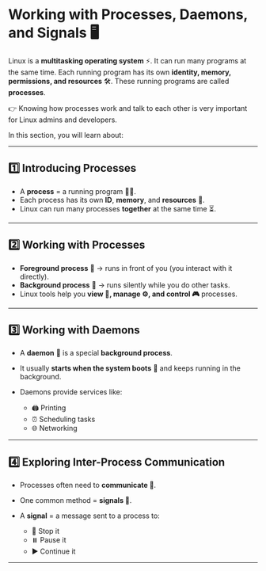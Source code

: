 #  **Working with Processes, Daemons, and Signals** 🖥️

Linux is a **multitasking operating system** ⚡. It can run many programs at the same time. Each running program has its own **identity, memory, permissions, and resources** 🛠️. These running programs are called **processes**.

👉 Knowing how processes work and talk to each other is very important for Linux admins and developers.

In this section, you will learn about:

---

## 1️⃣ Introducing Processes

* A **process** = a running program 🏃‍♂️.
* Each process has its own **ID**, **memory**, and **resources** 🔑.
* Linux can run many processes **together** at the same time ⏳.

---

## 2️⃣ Working with Processes

* **Foreground process** 🌟 → runs in front of you (you interact with it directly).
* **Background process** 🌙 → runs silently while you do other tasks.
* Linux tools help you **view 👀, manage ⚙️, and control 🎮** processes.

---

## 3️⃣ Working with Daemons

* A **daemon** 👻 is a special **background process**.
* It usually **starts when the system boots** 🔄 and keeps running in the background.
* Daemons provide services like:

  * 🖨️ Printing
  * ⏰ Scheduling tasks
  * 🌐 Networking

---

## 4️⃣ Exploring Inter-Process Communication

* Processes often need to **communicate 📨**.
* One common method = **signals 🚦**.
* A **signal** = a message sent to a process to:

  * 🛑 Stop it
  * ⏸️ Pause it
  * ▶️ Continue it

---


